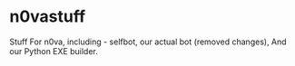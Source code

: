 # n0vastuff
Stuff For n0va, including - selfbot, our actual bot (removed changes), And our Python EXE builder.
